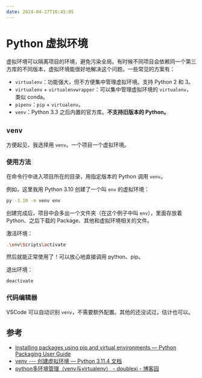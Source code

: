 ```yaml
---
date: 2024-04-27T16:45:05
---
```


# Python 虚拟环境

虚拟环境可以隔离项目的环境，避免污染全局。有时候不同项目会依赖同一个第三方库的不同版本，虚拟环境能很好地解决这个问题。一些常见的方案有：

- `virtualenv`：功能强大，但不方便集中管理虚拟环境。支持 Python 2 和 3。
- `virtualenv` + `virtualenvwrapper`：可以集中管理虚拟环境的 `virtualenv`，类似 conda。
- `pipenv`：`pip` + `virtualenv`。
- `venv`：Python 3.3 之后内置的官方库。**不支持旧版本的 Python。**

## `venv`

方便起见，我选择用 `venv`。一个项目一个虚拟环境。

### 使用方法

在命令行中进入项目所在的目录，用指定版本的 Python 调用 `venv`。

例如，这里我用 Python 3.10 创建了一个叫 `env` 的虚拟环境：

``` bash
py -3.10 -m venv env
```

创建完成后，项目中会多出一个文件夹（在这个例子中叫 `env`），里面存放着 Python、之后下载的 Package、其他和虚拟环境相关的文件。

激活环境：

``` bash
.\env\Scripts\activate
```

然后就能正常使用了！可以放心地直接调用 python、pip。

退出环境：

``` bash
deactivate
```

### 代码编辑器

VSCode 可以自动识别 `venv`，不需要额外配置。其他的还没试过，估计也可以。

## 参考

- [Installing packages using pip and virtual environments — Python Packaging User Guide](https://packaging.python.org/en/latest/guides/installing-using-pip-and-virtual-environments/#creating-a-virtual-environment)
- [venv --- 创建虚拟环境 — Python 3.11.4 文档](https://docs.python.org/zh-cn/3/library/venv.html)
- [python多环境管理（venv与virtualenv） - doublexi - 博客园](https://www.cnblogs.com/doublexi/p/15783355.html)

